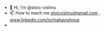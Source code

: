 - 👋 Hi, I’m @stoic-vishnu
- 📫 How to reach me stoicvishnu@gmail.com , www.linkedin.com/in/mahavishnug
- 
<!---
stoic-vishnu/stoic-vishnu is a ✨ special ✨ repository because its `README.md` (this file) appears on your GitHub profile.
You can click the Preview link to take a look at your changes.
--->
